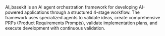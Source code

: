 AI_basekit is an AI agent orchestration framework for developing AI-powered applications through a structured 4-stage workflow. The framework uses specialized agents to validate ideas, create comprehensive PRPs (Product Requirements Prompts), validate implementation plans, and execute development with continuous validation.
